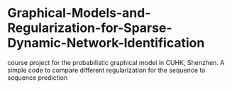 # Graphical-Models-and-Regularization-for-Sparse-Dynamic-Network-Identification
course project for the probabilistic graphical model in CUHK, Shenzhen. A simple code to compare different regularization for the sequence to sequence prediction
